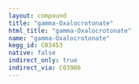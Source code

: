 ```yaml
---
layout: compound
title: "gamma-Oxalocrotonate"
html_title: "gamma-Oxalocrotonate"
name: "gamma-Oxalocrotonate"
kegg_id: C03453
native: false
indirect_only: true
indirect_via: C03986
---
```

